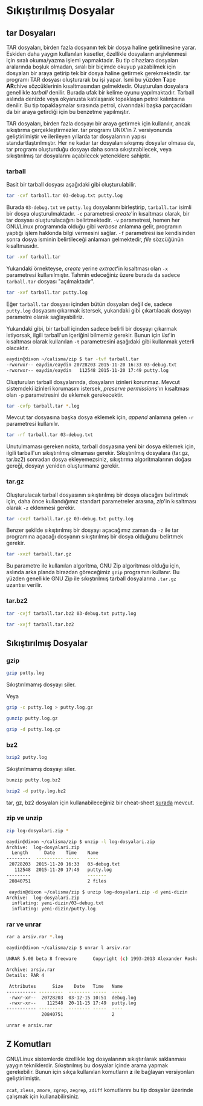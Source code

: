 # Sıkıştırılmış Dosyalar

## tar Dosyaları

TAR dosyaları, birden fazla dosyanın tek bir dosya haline getirilmesine yarar. Eskiden daha yaygın kullanılan kasetler, özellikle dosyaların arşivlenmesi için sıralı okuma/yazma işlemi yapmaktadır. Bu tip cihazlara dosyaları aralarında boşluk olmadan, sıralı bir biçimde okuyup yazabilmek için dosyaları bir araya getirip tek bir dosya haline getirmek gerekmektedir. tar programı TAR dosyası oluşturarak bu işi yapar. İsmi bu yüzden **T**ape **AR**chive sözcüklerinin kısaltmasından gelmektedir. Oluşturulan dosyalara genellikle _tarball_ denilir. Burada ufak bir kelime oyunu yapılmaktadır. Tarball aslında denizde veya okyanusta katılaşarak topaklaşan petrol kalıntısına denilir. Bu tip topaklaşmalar sırasında petrol, civarındaki başka parçacıkları da bir araya getirdiği için bu benzetme yapılmıştır.

TAR dosyaları, birden fazla dosyayı bir araya getirmek için kullanılır, ancak sıkıştırma gerçekleştirmezler. tar programı UNIX'in 7. versiyonunda geliştirilmiştir ve ilerileyen yıllarda tar dosyalarının yapısı standartlaştırılmıştır. Her ne kadar tar dosyaları sıkışmış dosyalar olmasa da, tar programı oluşturduğu dosyayı daha sonra sıkıştırabilecek, veya sıkıştırılmış tar dosyalarını açabilecek yeteneklere sahiptir.

### tarball

Basit bir tarball dosyası aşağıdaki gibi oluşturulabilir.

```bash
tar -cvf tarball.tar 03-debug.txt putty.log
```

Burada `03-debug.txt` ve `putty.log` dosyalarını birleştirip, `tarball.tar` isimli bir dosya oluşturulmaktadır. `-c` parametresi _create_'in kısaltması olarak, bir tar dosyası oluşturulacağını belirtmektedir. `-v` parametresi, hemen her GNU/Linux programında olduğu gibi _verbose_ anlamına gelir, programın yaptığı işlem hakkında bilgi vermesini sağlar. `-f` parametresi ise kendisinden sonra dosya isminin belirtileceği anlamıan gelmektedir, _file_ sözcüğünün kısaltmasıdır.

```bash
tar -xvf tarball.tar
```

Yukarıdaki örnekteyse, _create_ yerine _extract_'in kısaltması olan `-x` parametresi kullanılmıştır. Tahmin edeceğiniz üzere burada da sadece `tarball.tar` dosyası "açılmaktadır".

```bash
tar -xvf tarball.tar putty.log
```

Eğer `tarball.tar` dosyası içinden bütün dosyaları değil de, sadece `putty.log` dosyasını çıkarmak istersek, yukarıdaki gibi çıkartılacak dosyayı parametre olarak sağlayabiliriz.

Yukarıdaki gibi, bir tarball içinden sadece belirli bir dosyayı çıkarmak istiyorsak, ilgili tarball'un içeriğini bilmemiz gerekir. Bunun için _list_'in kısaltması olarak kullanılan `-t` parametresini aşağıdaki gibi kullanmak yeterli olacaktır.

```bash
eaydin@dixon ~/calisma/zip $ tar -tvf tarball.tar 
-rwxrwxr-- eaydin/eaydin 20728203 2015-11-20 16:33 03-debug.txt
-rwxrwxr-- eaydin/eaydin   112548 2015-11-20 17:49 putty.log
```

Oluşturulan tarball dosyalarında, dosyaların izinleri korunmaz. Mevcut sistemdeki izinleri korumasını istersek, _preserve permissions_'ın kısaltması olan `-p` parametresini de eklemek gerekecektir.

```bash
tar -cvfp tarball.tar *.log
```

Mevcut tar dosyasına başka dosya eklemek için, _append_ anlamına gelen `-r` parametresi kullanılır.

```bash
tar -rf tarball.tar 03-debug.txt
```

Unutulmaması gereken nokta, tarball dosyasına yeni bir dosya eklemek için, ilgili tarball'un sıkıştırılmış olmaması gerekir. Sıkıştırılmış dosyalara \(tar.gz, tar.bz2\) sonradan dosya ekleyemezsiniz, sıkıştırma algoritmalarının doğası gereği, dosyayı yeniden oluşturmanız gerekir.

### tar.gz

Oluşturulacak tarball dosyasının sıkıştırılmış bir dosya olacağını belirtmek için, daha önce kullandığımız standart parametreler arasına, _zip_'in kısaltması olarak `-z` eklenmesi gerekir.

```bash
tar -cvzf tarball.tar.gz 03-debug.txt putty.log
```

Benzer şekilde sıkıştırılmış bir dosyayı açacağımız zaman da `-z` ile tar programına açacağı dosyanın sıkıştırılmış bir dosya olduğunu belirtmek gerekir.

```bash
tar -xvzf tarball.tar.gz
```

Bu parametre ile kullanılan algoritma, GNU Zip algoritması olduğu için, aslında arka planda birazdan göreceğimiz `gzip` programını kullanır. Bu yüzden genellikle GNU Zip ile sıkıştırılmış tarball dosyalarına `.tar.gz` uzantısı verilir.

### tar.bz2

```bash
tar -cvjf tarball.tar.bz2 03-debug.txt putty.log
```

```bash
tar -xvjf tarball.tar.bz2
```

## Sıkıştırılmış Dosyalar

### gzip

```bash
gzip putty.log
```

Sıkıştırılmamış dosyayı siler.

Veya

```bash
gzip -c putty.log > putty.log.gz
```

```bash
gunzip putty.log.gz
```

```bash
gzip -d putty.log.gz
```

### bz2

```bash
bzip2 putty.log
```

Sıkıştırılmamış dosyayı siler.

```bash
bunzip putty.log.bz2
```

```bash
bzip2 -d putty.log.bz2
```

tar, gz, bz2 dosyaları için kullanabileceğiniz bir cheat-sheet [şurada](http://www.cyberciti.biz/howto/question/general/compress-file-unix-linux-cheat-sheet.php) mevcut.

### zip ve unzip

```bash
zip log-dosyalari.zip *
```

```bash
eaydin@dixon ~/calisma/zip $ unzip -l log-dosyalari.zip 
Archive:  log-dosyalari.zip
  Length      Date    Time    Name
---------  ---------- -----   ----
 20728203  2015-11-20 16:33   03-debug.txt
   112548  2015-11-20 17:49   putty.log
---------                     -------
 20840751                     2 files
```

```bash
 eaydin@dixon ~/calisma/zip $ unzip log-dosyalari.zip -d yeni-dizin
Archive:  log-dosyalari.zip
  inflating: yeni-dizin/03-debug.txt  
  inflating: yeni-dizin/putty.log
```

### rar ve unrar

```bash
rar a arsiv.rar *.log
```

```bash
eaydin@dixon ~/calisma/zip $ unrar l arsiv.rar 

UNRAR 5.00 beta 8 freeware      Copyright (c) 1993-2013 Alexander Roshal

Archive: arsiv.rar
Details: RAR 4

 Attributes      Size    Date   Time   Name
----------- ---------  -------- -----  ----
 -rwxr-xr--  20728203  03-12-15 10:51  debug.log   
 -rwxr-xr--    112548  20-11-15 17:49  putty.log   
----------- ---------  -------- -----  ----
             20840751                  2
```

```bash
unrar e arsiv.rar
```

## Z Komutları

GNU/Linux sistemlerde özellikle log dosyalarının sıkıştırılarak saklanması yaygın tekniklerdir. Sıkıştırılmış bu dosyalar içinde arama yapmak gerekebilir. Bunun için sıkça kullanılan komutların **z** ile bağlayan versiyonları geliştirilmiştir.

`zcat`, `zless`, `zmore`, `zgrep`, `zegrep`, `zdiff` komutlarını bu tip dosyalar üzerinde çalışmak için kullanabilirsiniz.

